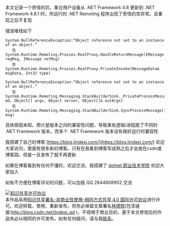
本文记录一个奇怪的坑，某台用户设备从 .NET Framework 4.8 更新到 .NET Framework 4.8.1 时，所运行的 .NET Remoting 程序出现了奇怪的空异常。且重启之后不复现

<!--more-->


<!-- 发布 -->
<!-- 博客 -->

错误堆栈如下

```
System.NullReferenceException:“Object reference not set to an instance of an object.”
   在 System.Runtime.Remoting.Proxies.RealProxy.HandleReturnMessage(IMessage reqMsg, IMessage retMsg)
   在 System.Runtime.Remoting.Proxies.RealProxy.PrivateInvoke(MessageData& msgData, Int32 type)
```

```
System.NullReferenceException:“Object reference not set to an instance of an object.”
   在 System.Runtime.Remoting.Messaging.StackBuilderSink._PrivateProcessMessage(IntPtr md, Object[] args, Object server, Object[]& outArgs)
   在 System.Runtime.Remoting.Messaging.StackBuilderSink.SyncProcessMessage(IMessage msg)
```

具体原因未知，预计是版本之间的兼容性问题，导致某些逻辑/进程跑了不同的 .NET Framework 版本。而多个 .NET Framework 版本没有做好运行时兼容性


我搭建了自己的博客 [https://blog.lindexi.com/](https://blog.lindexi.com/) 欢迎大家访问，里面有很多新的博客。只有在我看到博客写成熟之后才会放在csdn或博客园，但是一旦发布了就不再更新

如果在博客看到有任何不懂的，欢迎交流，我搭建了 [dotnet 职业技术学院](https://t.me/dotnet_campus) 欢迎大家加入

如有不方便在博客评论的问题，可以加我 QQ 2844808902 交流

<a rel="license" href="http://creativecommons.org/licenses/by-nc-sa/4.0/"><img alt="知识共享许可协议" style="border-width:0" src="https://licensebuttons.net/l/by-nc-sa/4.0/88x31.png" /></a><br />本作品采用<a rel="license" href="http://creativecommons.org/licenses/by-nc-sa/4.0/">知识共享署名-非商业性使用-相同方式共享 4.0 国际许可协议</a>进行许可。欢迎转载、使用、重新发布，但务必保留文章署名[林德熙](http://blog.csdn.net/lindexi_gd)(包含链接:http://blog.csdn.net/lindexi_gd )，不得用于商业目的，基于本文修改后的作品务必以相同的许可发布。如有任何疑问，请与我[联系](mailto:lindexi_gd@163.com)。